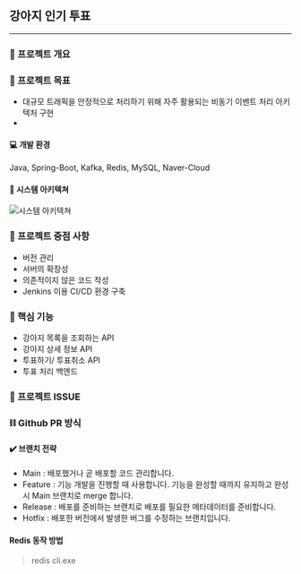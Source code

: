 ## 강아지 인기 투표
----

### 📌 프로젝트 개요


### 📌 프로젝트 목표
- 대규모 트래픽을 안정적으로 처리하기 위해 자주 활용되는 비동기 이벤트 처리 아키텍처 구현
-

#### 💻 개발 환경
Java, Spring-Boot, Kafka, Redis, MySQL, Naver-Cloud

#### 📌 시스템 아키텍쳐

![시스템 아키텍쳐](/kafka-redis%20project//img//architecture.png)

### 📌 프로젝트 중점 사항

- 버전 관리
- 서버의 확장성
- 의존적이지 않은 코드 작성
- Jenkins 이용 CI/CD 환경 구축

### 📌 핵심 기능
- 강아지 목록을 조회하는 API
- 강아지 상세 정보 API
- 투표하기/ 투표취소 API
- 투표 처리 백엔드

### 📁 프로젝트 ISSUE

### ⛓️ Github PR 방식

#### ✔️ 브랜치 전략

- Main : 배포했거나 곧 배포할 코드 관리합니다.
- Feature : 기능 개발을 진행할 때 사용합니다. 기능을 완성할 때까지 유지하고 완성 시 Main 브랜치로 merge 합니다.
- Release : 배포를 준비하는 브랜치로 배포를 필요한 메타데이터를 준비합니다.
- Hotfix :  배포한 버전에서 발생한 버그를 수정하는 브랜치입니다.

#### Redis 동작 방법 
> redis cli.exe 